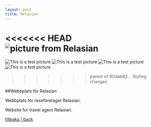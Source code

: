 ```yaml
---
layout: post
title: Relasian
---
```


<<<<<<< HEAD
![picture from Relasian]({{site.url}}/images/rela1.png)
=======
![This is a test picture]({{site.url}}/images/rela1.png)
![This is a test picture]({{site.url}}/images/rela2.png)
![This is a test picture]({{site.url}}/images/rela3.png)
![This is a test picture]({{site.url}}/images/rela4.png)
>>>>>>> parent of 60dab82... Styling changes

##Webbplats för Relasian


Webbplats för reseföretaget Relasian.

Website for travel agent Relasian. 

[tillbaka | back]({{site.url}})
